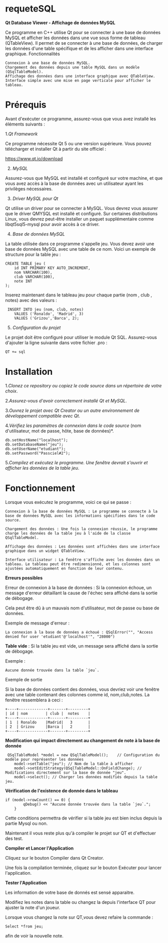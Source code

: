 # requeteSQL

**Qt Database Viewer - Affichage de données MySQL**

Ce programme en C++ utilise Qt pour se connecter à une base de données MySQL et afficher les données dans une vue sous forme de tableau (QTableView). Il permet de se connecter à une base de données, de charger les données d'une table spécifique et de les afficher dans une interface graphique.
Fonctionnalités

    Connexion à une base de données MySQL.
    Chargement des données depuis une table MySQL dans un modèle (QSqlTableModel).
    Affichage des données dans une interface graphique avec QTableView.
    Interface simple avec une mise en page verticale pour afficher le tableau.

# Prérequis

Avant d'exécuter ce programme, assurez-vous que vous avez installé les éléments suivants :

1.*Qt Framework*

Ce programme nécessite Qt 5 ou une version supérieure. Vous pouvez télécharger et installer Qt à partir du site officiel :

https://www.qt.io/download

2. *MySQL*

Assurez-vous que MySQL est installé et configuré sur votre machine, et que vous avez accès à la base de données avec un utilisateur ayant les privilèges nécessaires.

3. *Driver MySQL pour Qt*

Qt utilise un driver pour se connecter à MySQL. Vous devrez vous assurer que le driver QMYSQL est installé et configuré. Sur certaines distributions Linux, vous devrez peut-être installer un paquet supplémentaire comme libqt5sql5-mysql pour avoir accès à ce driver.

4. *Base de données MySQL*

La table utilisée dans ce programme s'appelle jeu. Vous devez avoir une base de données MySQL avec une table de ce nom. Voici un exemple de structure pour la table jeu :
```
CREATE TABLE jeu (
    id INT PRIMARY KEY AUTO_INCREMENT,
    nom VARCHAR(100),
    club VARCHAR(100),
    note INT
);
```
Inserez maintenant dans le tableau jeu pour chaque partie (nom , club , notes) avec des valeurs :
```
 INSERT INTO jeu (nom, club, notes)
    VALUES ('Ronaldo', 'Madrid', 3)
    VALUES ('Grizou','Barca', 2);
```
5. *Configuration du projet*

Le projet doit être configuré pour utiliser le module Qt SQL. Assurez-vous d'ajouter la ligne suivante dans votre fichier .pro :
```
QT += sql

```
# Installation

1.*Clonez ce repository ou copiez le code source dans un répertoire de votre choix*.

2.*Assurez-vous d'avoir correctement installé Qt et MySQL*.

3.*Ouvrez le projet avec Qt Creator ou un autre environnement de développement compatible avec Qt*.

4.*Vérifiez les paramètres de connexion dans le code source* (nom d'utilisateur, mot de passe, hôte, base de données)*.
```
db.setHostName("localhost");
db.setDatabaseName("jeu");
db.setUserName("etudiant");
db.setPassword("Passciel#2");
```
5.*Compilez et exécutez le programme. Une fenêtre devrait s'ouvrir et afficher les données de la table jeu*.

# Fonctionnement

Lorsque vous exécutez le programme, voici ce qui se passe :

    Connexion à la base de données MySQL : Le programme se connecte à la base de données MySQL avec les informations spécifiées dans le code source.

    Chargement des données : Une fois la connexion réussie, le programme charge les données de la table jeu à l'aide de la classe QSqlTableModel.

    Affichage des données : Les données sont affichées dans une interface graphique dans un widget QTableView.

    Interface utilisateur : La fenêtre s'affiche avec les données dans un tableau. Le tableau peut être redimensionné, et les colonnes sont ajustées automatiquement en fonction de leur contenu.
    
**Erreurs possibles**

Erreur de connexion à la base de données : Si la connexion échoue, un message d'erreur détaillant la cause de l'échec sera affiché dans la sortie de débogage. 

Cela peut être dû à un mauvais nom d'utilisateur, mot de passe ou base de données.

Exemple de message d'erreur :
```
La connexion à la base de données a échoué : QSqlError("", "Access denied for user 'etudiant'@'localhost'", "28000")
```
**Table vide** : Si la table jeu est vide, un message sera affiché dans la sortie de débogage.

Exemple :
```
Aucune donnée trouvée dans la table `jeu`.
```
Exemple de sortie

Si la base de données contient des données, vous devriez voir une fenêtre avec une table contenant des colonnes comme id, nom,club,notes. La fenêtre ressemblera à ceci :
```
+----+-------------+-------+---------+
| id | nom        | club |  notes    |
+----+-------------+-------+---------+
| 1  | Ronaldo    |Madrid|   3       |
| 2  | Grizou     |Barca |   2       |
+----+-------------+-------+---------+
```
**Modification qui impact directement au changement de note à la base de donnée**
```
 QSqlTableModel *model = new QSqlTableModel();    // Configuration du modèle pour représenter les données
    model->setTable("jeu"); // Nom de la table à afficher
    model->setEditStrategy(QSqlTableModel::OnFieldChange); // Modifications directement sur la base de donnée "jeu".
    model->select(); // Charger les données modifiés depuis la table jeu.
```
**Vérification de l'existence de donnée dans le tableau** 
```
if (model->rowCount() == 0) {
        qDebug() << "Aucune donnée trouvée dans la table `jeu`.";
    }
```
Cette conditions permettra de vérifier si la table jeu est bien inclus depuis la partie Mysql ou non.

Maintenant il vous reste plus qu'à compiler le projet sur QT et d'effectuer des test.

**Compiler et Lancer l'Application**

Cliquez sur le bouton Compiler dans Qt Creator.

Une fois la compilation terminée, cliquez sur le bouton Exécuter pour lancer l'application.

**Tester l'Application**

Les information de votre base de donnés est sensé apparaitre.

Modifiez les notes dans la table ou changez la depuis l'interface QT pour ajuster la note d'un joueur.

Lorsque vous changez la note sur QT,vous devez refaire la commande :

    Select *from jeu;
    
afin de voir la nouvelle note.
    
